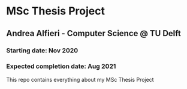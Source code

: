 # MSc Thesis Project

## Andrea Alfieri - Computer Science @ TU Delft
### Starting date: Nov 2020
### Expected completion date: Aug 2021

This repo contains everything about my MSc Thesis Project
